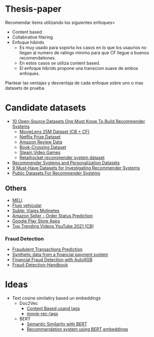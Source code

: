 # Thesis-paper

Recomendar items utilizando los siguientes enfoques>

* Content based
* Collabirative fitering
* Enfoque hibirdo
  * Es muy usado para soporta los casos en lo que los usaurios no llegan al numero de ratings minimo para que CF llegue a buenos recomendationes.
  * En estos casos se utiliza content based.
  * El enfoque hibrido propone una transicion suave de ambos enfoques.

Plantear las ventajas y desventaja de cada enfoque sobre uno o mas datasets de prueba.

# Candidate datasets

* [10 Open-Source Datasets One Must Know To Build Recommender Systems](https://analyticsindiamag.com/10-open-source-datasets-one-must-know-to-build-recommender-systems/)
  * [MovieLens 25M Dataset (CB + CF)](https://grouplens.org/datasets/movielens/25m/)
  * [Netflix Prize Dataset](http://academictorrents.com/details/9b13183dc4d60676b773c9e2cd6de5e5542cee9a)
  * [Amazon Review Data](https://nijianmo.github.io/amazon/index.html)
  * [ Book-Crossing Dataset ](http://www2.informatik.uni-freiburg.de/~cziegler/BX/)
  * [Steam Video Games](https://www.kaggle.com/tamber/steam-video-games/data)
  * [Retailrocket recommender system dataset](https://academictorrents.com/details/9b13183dc4d60676b773c9e2cd6de5e5542cee9a)
* [Recommender Systems and Personalization Datasets](https://cseweb.ucsd.edu/~jmcauley/datasets.html)
* [9 Must-Have Datasets for Investigating Recommender Systems](https://www.kdnuggets.com/2016/02/nine-datasets-investigating-recommender-systems.html)
* [Public Datasets For Recommender Systems](https://www.kdnuggets.com/2016/02/nine-datasets-investigating-recommender-systems.html)


## Others

* [MELI](https://ml-challenge.mercadolibre.com/downloads)
* [Flujo vehicular](https://data.buenosaires.gob.ar/dataset/flujo-vehicular-anillo-digital)
* [Subte: Viajes Molinetes](https://data.buenosaires.gob.ar/dataset/subte-viajes-molinetes)
* [Amazon Seller - Order Status Prediction](https://www.kaggle.com/datasets/pranalibose/amazon-seller-order-status-prediction)
* [Google Play Store Apps](https://www.kaggle.com/datasets/lava18/google-play-store-apps)
* [Top Trending Videos YouTube 2021 (CB)](https://www.kaggle.com/datasets/jyotmakadiya/top-trending-videos-youtube-2021)

### Fraud Detection

* [Fraudulent Transactions Prediction](https://www.kaggle.com/datasets/vardhansiramdasu/fraudulent-transactions-prediction)
* [Synthetic data from a financial payment system](https://www.kaggle.com/datasets/ealaxi/banksim1?__hstc=85560646.8b68208c2cdf02b53165de11d1a85d9a.1648507363022.1648507363022.1648507363022.1&__hssc=85560646.1.1648507363023&__hsfp=1102817207&hsCtaTracking=ad4c7fb9-b5d6-439a-a0a6-d8fe02b396ba%7C5dec6e6c-7cdc-4a37-a36f-09b663918b82)
* [Financial Fraud Detection with AutoXGB](https://towardsdatascience.com/autoxgb-for-financial-fraud-detection-f88f30d4734a)
* [Fraud-Detection-Handbook](https://github.com/Fraud-Detection-Handbook)

# Ideas

* Text cosine similatiry based un embeddings
  * Doc2Vec
    * [Content Based usand tags](https://towardsdatascience.com/how-to-build-a-simple-movie-recommender-system-with-tags-b9ab5cb3b616)
    * [movie-rec-tags](https://github.com/JohnsonKuan/movie-rec-tags) 
  * BERT
    * [Semantic Similarity with BERT](https://keras.io/examples/nlp/semantic_similarity_with_bert/)
    * [Recommendation system using BERT embeddings](https://medium.com/analytics-vidhya/recommendation-system-using-bert-embeddings-1d8de5fc3c56)
